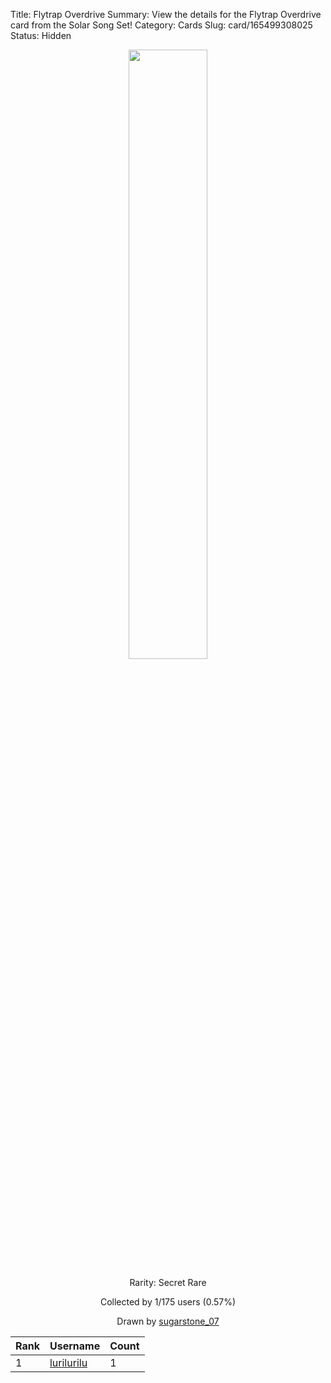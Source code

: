 Title: Flytrap Overdrive
Summary: View the details for the Flytrap Overdrive card from the Solar Song Set!
Category: Cards
Slug: card/165499308025
Status: Hidden

<center><a href='/images/cards/165499308025.png'><img src='/images/cards/165499308025.png' width='50%'></a>

Rarity: Secret Rare

Collected by 1/175 users (0.57%)

Drawn by <a href='https://twitter.com/sugarstone_07'>sugarstone_07</a></center>

<table class="table">
  <thead>
    <tr>
      <th scope="col">Rank</th>
      <th scope="col">Username</th>
      <th scope="col">Count</th>
    </tr>
  </thead>
  <tbody>
    <tr>
      <td>1</td>
      <td><a href="https://www.twitch.tv/lurilurilu">lurilurilu</a></td>
      <td>1</td>
      </tr>
  </tbody>
</table>